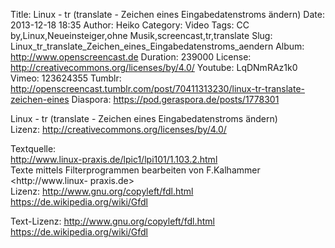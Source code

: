 Title: Linux - tr (translate - Zeichen eines Eingabedatenstroms ändern)
Date: 2013-12-18 18:35
Author: Heiko
Category: Video
Tags: CC by,Linux,Neueinsteiger,ohne Musik,screencast,tr,translate
Slug: Linux_tr_translate_Zeichen_eines_Eingabedatenstroms_aendern
Album: http://www.openscreencast.de
Duration: 239000
License: http://creativecommons.org/licenses/by/4.0/
Youtube: LqDNmRAz1k0
Vimeo: 123624355
Tumblr: http://openscreencast.tumblr.com/post/70411313230/linux-tr-translate-zeichen-eines
Diaspora: https://pod.geraspora.de/posts/1778301

Linux - tr (translate - Zeichen eines Eingabedatenstroms ändern)  
Lizenz: <http://creativecommons.org/licenses/by/4.0/>  
  
Textquelle:  
<http://www.linux-praxis.de/lpic1/lpi101/1.103.2.html>  
Texte mittels Filterprogrammen bearbeiten von F.Kalhammer <http://www.linux-
praxis.de>  
Lizenz: <http://www.gnu.org/copyleft/fdl.html>
<https://de.wikipedia.org/wiki/Gfdl>  
  
Text-Lizenz: <http://www.gnu.org/copyleft/fdl.html>
<https://de.wikipedia.org/wiki/Gfdl>

